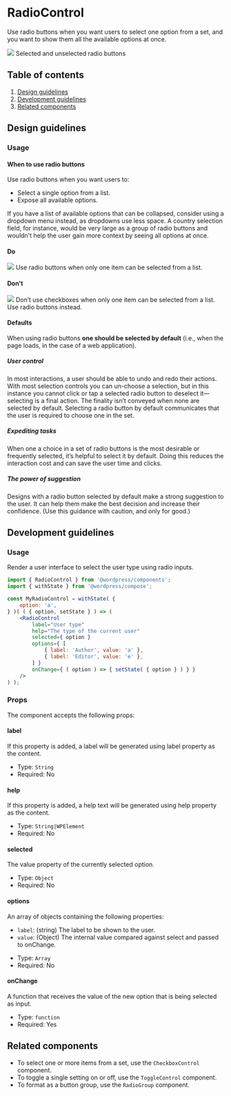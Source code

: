 # RadioControl

Use radio buttons when you want users to select one option from a set, and you want to show them all the available options at once.

![](https://make.wordpress.org/design/files/2018/11/radio.png)
Selected and unselected radio buttons

## Table of contents

1. [Design guidelines](#design-guidelines)
2. [Development guidelines](#development-guidelines)
3. [Related components](#related-components)

## Design guidelines

### Usage

#### When to use radio buttons

Use radio buttons when you want users to:

- Select a single option from a list.
- Expose all available options.

If you have a list of available options that can be collapsed, consider using a dropdown menu instead, as dropdowns use less space. A country selection field, for instance, would be very large as a group of radio buttons and wouldn't help the user gain more context by seeing all options at once.

#### Do

![](https://make.wordpress.org/design/files/2018/11/radio-usage-do.png)
Use radio buttons when only one item can be selected from a list.

#### Don’t

![](https://make.wordpress.org/design/files/2018/11/radio-usage-dont.png)
Don’t use checkboxes when only one item can be selected from a list. Use radio buttons instead.

#### Defaults

When using radio buttons **one should be selected by default** (i.e., when the page loads, in the case of a web application).

##### User control

In most interactions, a user should be able to undo and redo their actions. With most selection controls you can un-choose a selection, but in this instance you cannot click or tap a selected radio button to deselect it—selecting is a final action. The finality isn’t conveyed when none are selected by default. Selecting a radio button by default communicates that the user is required to choose one in the set.

##### Expediting tasks

When one a choice in a set of radio buttons is the most desirable or frequently selected, it’s helpful to select it by default. Doing this reduces the interaction cost and can save the user time and clicks.

##### The power of suggestion

Designs with a radio button selected by default make a strong suggestion to the user. It can help them make the best decision and increase their confidence. (Use this guidance with caution, and only for good.)

## Development guidelines

### Usage

Render a user interface to select the user type using radio inputs.

```jsx
import { RadioControl } from '@wordpress/components';
import { withState } from '@wordpress/compose';

const MyRadioControl = withState( {
	option: 'a',
} )( ( { option, setState } ) => (
	<RadioControl
		label="User type"
		help="The type of the current user"
		selected={ option }
		options={ [
			{ label: 'Author', value: 'a' },
			{ label: 'Editor', value: 'e' },
		] }
		onChange={ ( option ) => { setState( { option } ) } }
	/>
) );
```

### Props

The component accepts the following props:

#### label

If this property is added, a label will be generated using label property as the content.

- Type: `String`
- Required: No

#### help

If this property is added, a help text will be generated using help property as the content.

- Type: `String|WPElement`
- Required: No

#### selected

The value property of the currently selected option.

- Type: `Object`
- Required: No

#### options

An array of objects containing the following properties:
* `label`: (string) The label to be shown to the user.
* `value`: (Object) The internal value compared against select and passed to onChange.

- Type: `Array`
- Required: No

#### onChange

A function that receives the value of the new option that is being selected as input.

- Type: `function`
- Required: Yes

## Related components

* To select one or more items from a set, use the `CheckboxControl` component.
* To toggle a single setting on or off, use the `ToggleControl` component.
* To format as a button group, use the `RadioGroup` component.
